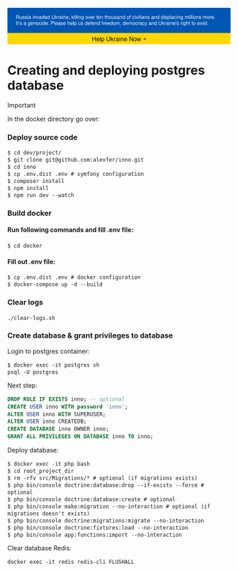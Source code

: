 [![Stand With Ukraine](https://raw.githubusercontent.com/vshymanskyy/StandWithUkraine/main/banner2-direct.svg)](https://vshymanskyy.github.io/StandWithUkraine)

Creating and deploying postgres database
============
> [!IMPORTANT]
>  In the docker directory go over:
### Deploy source code

```shell
$ cd dev/project/
$ git clone git@github.com:alexfer/inno.git
$ cd inno
$ cp .env.dist .env # symfony configuration
$ composer install
$ npm install
$ npm run dev --watch
````
### Build docker
#### Run following commands and fill .env file:
````shell
$ cd docker
````
#### Fill out .env file:
````shell
$ cp .env.dist .env # docker configuration
$ docker-compose up -d --build
````
### Clear logs
````shell
./clear-logs.sh
````
### Create database & grant privileges to database
Login to postgres container:
````shell
$ docker exec -it postgres sh
psql -U postgres
````
Next step:
````sql
DROP ROLE IF EXISTS inno; -- optional
CREATE USER inno WITH password 'inno';
ALTER USER inno WITH SUPERUSER;
ALTER USER inno CREATEDB;
CREATE DATABASE inno OWNER inno;
GRANT ALL PRIVILEGES ON DATABASE inno TO inno;
````
Deploy database:
````shell
$ docker exec -it php bash
$ cd root_project_dir
$ rm -rfv src/Migrations/* # optional (if migrations exists)
$ php bin/console doctrine:database:drop --if-exists --force # optional
$ php bin/console doctrine:database:create # optional
$ php bin/console make:migration --no-interaction # optional (if migrations doesn't exists)
$ php bin/console doctrine:migrations:migrate --no-interaction
$ php bin/console doctrine:fixtures:load --no-interaction
$ php bin/console app:functions:import --no-interaction
````
Clear database Redis:
````shell
docker exec -it redis redis-cli FLUSHALL
````
